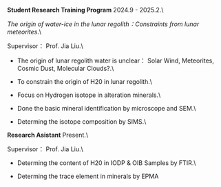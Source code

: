  **Student Research Training Program** <span class="year">2024.9 - 2025.2</span>.\

*The origin of water-ice in the lunar regolith：Constraints from lunar meteorites*.\
 
Supervisor： Prof. Jia Liu.\

- The origin of lunar regolith water is unclear： Solar Wind, Meteorites, Cosmic Dust, Molecular Clouds?.\

- To constrain the origin of H20 in lunar regolith.\
         
- Focus on Hydrogen isotope in alteration minerals.\
           
- Done the basic mineral identification by microscope and SEM.\
           
- Determing the isotope composition by SIMS.\
             

                    
**Research Asistant** <span class="year">Present</span>.\
              
Supervisor： Prof. Jia Liu.\
           
- Determing the content of H20 in IODP & OIB Samples by FTIR.\
            
- Determing the trace element in minerals by EPMA 

